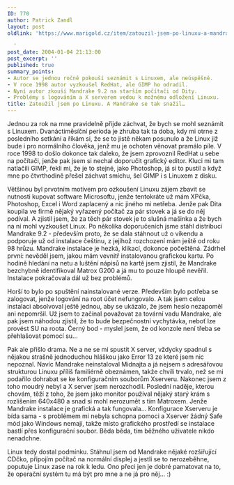 ```yaml
---
ID: 770
author: Patrick Zandl
layout: post
oldlink: 'https://www.marigold.cz/item/zatouzil-jsem-po-linuxu-a-mandrake-se-tak-snazil

  '
post_date: 2004-01-04 21:13:00
post_excerpt: ''
published: true
summary_points:
- Autor se jednou ročně pokouší seznámit s Linuxem, ale neúspěšně.
- V roce 1998 autor vyzkoušel RedHat, ale GIMP ho odradil.
- Nyní autor zkouší Mandrake 9.2 na starším počítači od Dity.
- Problémy s logováním a X serverem vedou k možnému odložení Linuxu.
title: Zatoužil jsem po Linuxu. A Mandrake se tak snažil…
---
```


<p>
Jednou za rok na mne pravidelně přijde záchvat, že bych se mohl seznámit s Linuxem. Dvanáctiměsíční perioda je zhruba tak ta doba, kdy mi otrne z posledního setkání a říkám si, že se to jistě někam posunulo a že Linux již bude i pro normálního člověka, jenž mu je ochoten věnovat pramálo píle. V roce 1998 to došlo dokonce tak daleko, že jsem zprovoznil RedHat u sebe na počítači, jenže pak jsem si nechal doporučit grafický editor. Kluci mi tam natlačili GIMP, řekli mi, že je to stejné, jako Photoshop, já si to pustil a když mne po čtvrthodině přešel záchvat smíchu, šel GIMP i s Linuxem z disku. </p>

<p>
Většinou byl prvotním motivem pro ozkoušení Linuxu zájem zbavit se nutnosti kupovat software Microsoftu, jenže tentokráte už mám XPčka, Photoshop, Excel&#160;i Word zaplacený a nic jiného mi netřeba. Jenže pak Dita koupila ve firmě nějaký vyřazený počítač za pár stovek a já se do něj podíval. A zjistil jsem, že za těch pár stovek je to slušná mašinka a že bych na ní mohl vyzkoušet Linux. Po několika doporučeních jsme stáhl distribuci Mandrake 9.2 - především proto, že se dala stáhnout už o víkendu a podporuje už od instalace češtinu, z jejíhož rozchození mám ještě od roku 98 hrůzu. Mandrake instalace je hezká, klikací, dokonce počeštěná. Zádrhel první: nevěděl jsem, jakou mám vevnitř instalovanou grafickou kartu. Po hodině hledání na netu a luštění nápisů na kartě jsem zjistil, že Mandrake bezchybně identifikoval Matrox G200 a já mu to pouze hloupě nevěřil. Instalace pokračovala dál už bez problémů. </p>

<p>
Horší to bylo po spuštění nainstalované verze. Především bylo potřeba se zalogovat, jenže logování na root účet nefungovalo. A tak jsem celou instalaci absolvoval ještě jednou, aby se ukázalo, že jsem heslo nezapoměl ani nepomršil. Už jsem to začínal považovat za tovární vadu Mandrake, ale pak jsem náhodou zjistil, že to bude bezpečnostní vychytávka, neboť lze provést SU na roota. Černý bod - myslel jsem, že od konzole není třeba se přehlašovat pomocí su...</p>

<p>
Pak ale přišlo drama. Ne a ne se mi spustit X server, vždycky spadnul s nějakou strašně jednoduchou hláškou jako Error 13 ze které jsem nic nepoznal. Navíc Mandrake neinstaloval Midnajta a já nejsem s adresářovou strukturou Linuxu příliš familiérně obeznámen, takže chvíli trvalo, než se mi podařilo dohrabat se ke konfiguračním souborům Xserveru. Nakonec jsem z toho moudrý nebyl a X server jsem nerozchodil. Poslední naděje, kterou chovám, těží z toho, že jsem jako monitor používal nějaký starý krám s rozlišením 640x480 a snad si mohl nerozumět s tím Matroxem. Jenže Mandrake instalace je grafická a tak fungovala... Konfigurace Xserveru je bída sama - s problémem mi nebyla schopna pomoci a Xserver žádný Safe mód jako Windows nemají, takže místo grafického prostředí se instalace bastlí přes konfigurační soubor. Běda běda, tím běžného uživatele nikdo nenadchne. </p>

<p>
Linux tedy dostal podmínku. Stáhnul jsem od Mandrake nějaké rozšiřující CDčko, připojím počítač na normální displej a jestli se to nerozeběhne, poputuje Linux zase na rok k ledu. Ono přeci jen je dobré pamatovat na to, že operační systém tu má být pro mne a ne já pro něj... :)</p>